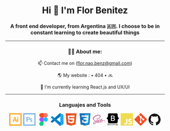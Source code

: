 
<div id="header" align="center">
    <h1 align="center" >Hi 👋 I'm Flor Benitez</h1>
    <h3 align="center">
        A front end developer, from Argentina 🇦🇷. I choose to be in constant learning to create beautiful things
    </h3>
  
  ---
### 👩‍💻 About me:
:mailbox: Contact me on (flor.nao.benz@gmail.com)

:earth_americas: My website : • 404 • :soon:

:seedling: I'm currently learning React.js and UX/UI


---
  
</div>
<div align="center">
    <h3> Languajes and Tools</h3>
    <img src="https://github.com/devicons/devicon/blob/master/icons/illustrator/illustrator-line.svg" alt="Ai" width="40" height="40">
    <img src="https://github.com/devicons/devicon/blob/master/icons/photoshop/photoshop-line.svg" alt="Ps" width="40" height="40">
    <img src="https://github.com/devicons/devicon/blob/master/icons/figma/figma-original.svg" alt="Figma" width="40" height="40">
    <img src="https://github.com/devicons/devicon/blob/master/icons/vscode/vscode-original.svg" alt="VisualStudio" width="40" height="40">
    <img src="https://github.com/devicons/devicon/blob/master/icons/html5/html5-original.svg" alt="Html" width="40" height="40">
    <img src="https://github.com/devicons/devicon/blob/master/icons/css3/css3-original.svg" alt="Css" width="40" height="40">
    <img src="https://github.com/devicons/devicon/blob/master/icons/sass/sass-original.svg" alt="Sass" width="40" height="40">
    <img src="https://github.com/devicons/devicon/blob/master/icons/bootstrap/bootstrap-plain-wordmark.svg" alt="Boostrap" width="40" height="40">
    <img src="https://github.com/devicons/devicon/blob/master/icons/javascript/javascript-plain.svg" alt="JavaScript" width="40" height="40">
    <img src="https://github.com/devicons/devicon/blob/master/icons/git/git-plain.svg" alt="Git" width="40" height="40">
    <img src="https://github.com/devicons/devicon/blob/master/icons/github/github-original.svg" alt="Github" width="40" height="40">
</div>


